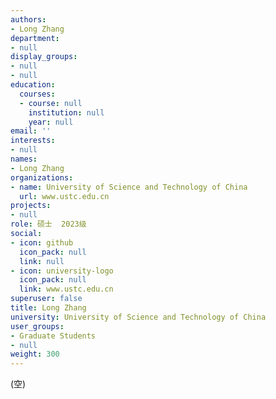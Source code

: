 ```yaml
---
authors:
- Long Zhang
department:
- null
display_groups:
- null
- null
education:
  courses:
  - course: null
    institution: null
    year: null
email: ''
interests:
- null
names:
- Long Zhang
organizations:
- name: University of Science and Technology of China
  url: www.ustc.edu.cn
projects:
- null
role: 硕士  2023级
social:
- icon: github
  icon_pack: null
  link: null
- icon: university-logo
  icon_pack: null
  link: www.ustc.edu.cn
superuser: false
title: Long Zhang
university: University of Science and Technology of China
user_groups:
- Graduate Students
- null
weight: 300
---
```


(空)
